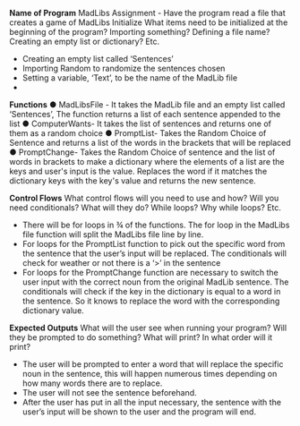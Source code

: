 **Name of Program**
MadLibs Assignment - Have the program read a file that creates a game of MadLibs
Initialize
What items need to be initialized at the beginning of the program? Importing something? Defining a file name?
Creating an empty list or dictionary? Etc.
- Creating an empty list called ‘Sentences’
- Importing Random to randomize the sentences chosen
- Setting a variable, ‘Text’, to be the name of the MadLib file
- 
**Functions**
● MadLibsFile - It takes the MadLib file and an empty list called ‘Sentences’, The function returns a list of
each sentence appended to the list
● ComputerWants- It takes the list of sentences and returns one of them as a random choice
● PromptList- Takes the Random Choice of Sentence and returns a list of the words in the brackets that
will be replaced
● PromptChange- Takes the Random Choice of sentence and the list of words in brackets to make a
dictionary where the elements of a list are the keys and user's input is the value. Replaces the word if
it matches the dictionary keys with the key's value and returns the new sentence.

**Control Flows**
What control flows will you need to use and how? Will you need conditionals? What will they do? While loops?
Why while loops? Etc.
- There will be for loops in ¾ of the functions. The for loop in the MadLibs file function will split the
MadLibs file line by line.
- For loops for the PromptList function to pick out the specific word from the sentence that the user’s
input will be replaced. The conditionals will check for weather or not there is a ‘>’ in the sentence
- For loops for the PromptChange function are necessary to switch the user input with the correct noun
from the original MadLib sentence. The conditionals will check if the key in the dictionary is equal to a
word in the sentence. So it knows to replace the word with the corresponding dictionary value.

**Expected Outputs**
What will the user see when running your program? Will they be prompted to do something? What will print? In
what order will it print?
- The user will be prompted to enter a word that will replace the specific noun in the sentence, this will
happen numerous times depending on how many words there are to replace.
- The user will not see the sentence beforehand.
- After the user has put in all the input necessary, the sentence with the user’s input will be shown to the
user and the program will end.
